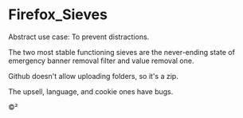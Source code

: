 # Firefox_Sieves

Abstract use case: To prevent distractions. 

The two most stable functioning sieves are the never-ending state of emergency banner removal filter and value removal one. 

Github doesn't allow uploading folders, so it's a zip.

The upsell, language, and cookie ones have bugs.

©²
